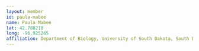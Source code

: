 ```yaml
---
layout: member
id: paula-mabee
name: Paula Mabee
lat: 42.788218
long: -96.925265
affiliation: Department of Biology, University of South Dakota, South Dakota, USA
---
```



